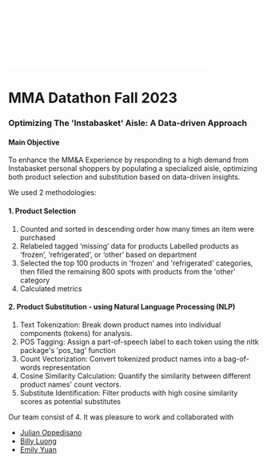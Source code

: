 <img src="./Images/rotman-logo.png" alt="Rotman school Logo"/>

# MMA Datathon Fall 2023

### Optimizing The 'Instabasket' Aisle: A Data-driven Approach
 
#### Main Objective

<p>To enhance the MM&A Experience by responding to a high demand from Instabasket personal shoppers by populating a specialized aisle, optimizing both product selection and substitution based on data-driven insights.

We used 2 methodologies:</p>

#### 1. Product Selection

<ol>
<li>Counted and sorted in descending order how many times an item were purchased</li>
<li>Relabeled tagged ‘missing’ data for products Labelled products as ‘frozen’, ‘refrigerated’, or ‘other’ based on department</li>
<li>Selected the top 100 products in 'frozen' and 'refrigerated' categories, then filled the remaining 800 spots with products from the 'other' category</li>
<li>Calculated metrics</li>
</ol>

#### 2. Product Substitution - using Natural Language Processing (NLP)

<ol>
<li>Text Tokenization: Break down product names into individual components (tokens) for analysis.</li>
<li>POS Tagging: Assign a part-of-speech label to each token using the nltk package's 'pos_tag' function</li>
<li>Count Vectorization: Convert tokenized product names into a bag-of-words representation</li>
<li>Cosine Similarity Calculation: Quantify the similarity between different product names' count vectors.</li>
<li>Substitute Identification: Filter products with high cosine similarity scores as potential substitutes</li>
</ol>

<p>Our team consist of 4. It was pleasure to work and collaborated with</p>
<ul>
<li> <a href="https://github.com/Julian-Oppedisano/MMA-Datathon/tree/main">Julian Oppedisano</a></li>
<li> <a href="https://github.com/b8luong/MMA-Datathon-Supermarket-Analysis">Billy Luong</a></li>
<li> <a href="https://github.com/YAJAJ00/MMA_Datathon/tree/main">Emily Yuan</a></li>
</ul>
